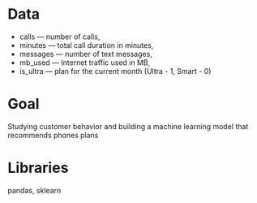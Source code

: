 # Data
- сalls — number of calls,
- minutes — total call duration in minutes,
- messages — number of text messages,
- mb_used — Internet traffic used in MB,
- is_ultra — plan for the current month (Ultra - 1, Smart - 0)
# Goal
Studying customer behavior and building a machine learning model that recommends phones plans

# Libraries
pandas, sklearn
